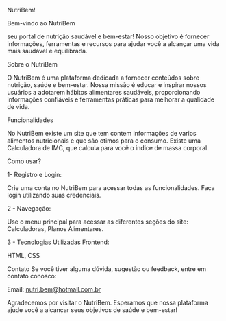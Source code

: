 NutriBem!

Bem-vindo ao NutriBem

seu portal de nutrição saudável e bem-estar! Nosso objetivo é fornecer informações, ferramentas e recursos para ajudar você a alcançar uma vida mais saudável e equilibrada.

Sobre o NutriBem

O NutriBem é uma plataforma dedicada a fornecer conteúdos sobre nutrição, saúde e bem-estar. 
Nossa missão é educar e inspirar nossos usuários a adotarem hábitos alimentares saudáveis, proporcionando informações confiáveis e ferramentas práticas para melhorar a qualidade de vida.

Funcionalidades

No NutriBem existe um site que tem contem informações de varios alimentos nutricionais e que são otimos para o consumo.
Existe uma Calculadora de IMC, que calcula para você o indice de massa corporal.

Como usar?

1- Registro e Login:

Crie uma conta no NutriBem para acessar todas as funcionalidades.
Faça login utilizando suas credenciais.

2 - Navegação:

Use o menu principal para acessar as diferentes seções do site:
Calculadoras, Planos Alimentares.

3 - Tecnologias Utilizadas
Frontend:

HTML, CSS

Contato
Se você tiver alguma dúvida, sugestão ou feedback, entre em contato conosco:

Email: nutri.bem@hotmail.com.br

Agradecemos por visitar o NutriBem. Esperamos que nossa plataforma ajude você a alcançar seus objetivos de saúde e bem-estar!








